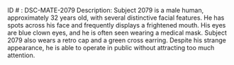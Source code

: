 ID # : DSC-MATE-2079
Description: Subject 2079 is a male human, approximately 32 years old, with several distinctive facial features. He has spots across his face and frequently displays a frightened mouth. His eyes are blue clown eyes, and he is often seen wearing a medical mask. Subject 2079 also wears a retro cap and a green cross earring. Despite his strange appearance, he is able to operate in public without attracting too much attention.